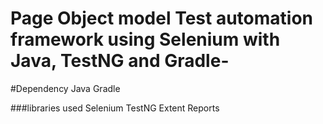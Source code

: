 # Page Object model Test automation framework using Selenium with Java, TestNG and Gradle-

#Dependency
Java
Gradle

###libraries used
Selenium
TestNG
Extent Reports
